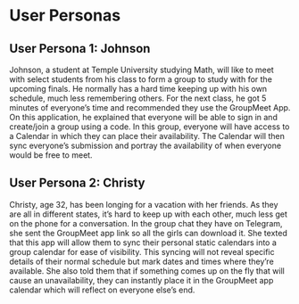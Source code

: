 # User Personas

## User Persona 1: Johnson
Johnson, a student at Temple University studying Math, will like to meet with select students from his class to form a group to study with for the upcoming finals. He normally has a hard time keeping up with his own schedule, much less remembering others. For the next class, he got 5 minutes of everyone’s time and recommended they use the GroupMeet App. On this application, he explained that everyone will be able to sign in and create/join a group using a code. In this group, everyone will have access to a Calendar in which they can place their availability. The Calendar will then sync everyone’s submission and portray the availability of when everyone would be free to meet.

## User Persona 2: Christy
Christy, age 32, has been longing for a vacation with her friends. As they are all in different states, it’s hard to keep up with each other, much less get on the phone for a conversation. In the group chat they have on Telegram, she sent the GroupMeet app link so all the girls can download it. She texted that this app will allow them to sync their personal static calendars into a group calendar for ease of visibility. This syncing will not reveal specific details of their normal schedule but mark dates and times where they’re available. She also told them that if something comes up on the fly that will cause an unavailability, they can instantly place it in the GroupMeet app calendar which will reflect on everyone else’s end.

